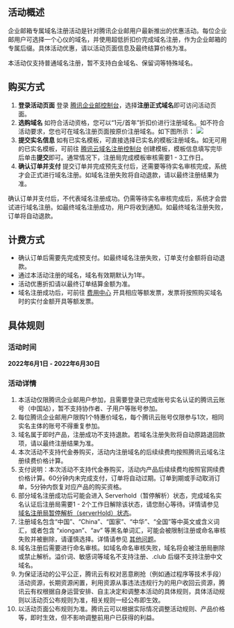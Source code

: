 

## 活动概述

企业邮箱专属域名注册活动是针对腾讯企业邮用户最新推出的优惠活动。每位企业邮用户可选择一个心仪的域名，并使用超低折扣价完成域名注册，作为企业邮箱的专属后缀。具体活动优惠，请以活动页面信息及最终结算价格为准。

<dx-alert infotype="notice" title="">
本活动仅支持普通域名注册，暂不支持白金域名、保留词等特殊域名。
</dx-alert>




## 购买方式
1. **登录活动页面**
登录 [腾讯企业邮控制台](https://exmail.qq.com/login)，选择**注册正式域名**即可访问活动页面。
2. **选购域名**
如符合活动资格，您可以“1元/首年”折扣价进行注册域名。如不符合活动要求，您也可在域名注册页面按原价注册域名。如下图所示：
![](https://qcloudimg.tencent-cloud.cn/raw/d48880b231cb9915da2f160bbc091940.png)
3. **提交实名信息**
如有已实名模板，可直接选择已实名的模板注册域名。如无可用的已实名模板，可前往 [腾讯云域名注册控制台](https://console.cloud.tencent.com/domain/template) 创建模板，模板信息填写完毕后单击**提交**即可。通常情况下，注册局完成模板审核需要1 - 3工作日。
4. **确认订单并支付**
提交订单并完成预先支付后，还需要等待实名审核完成，系统才会正式进行域名注册。如域名注册失败将自动退款，请以最终注册结果为准。
<dx-alert infotype="notice" title="">
确认订单并支付后，不代表域名注册成功。仍需等待实名审核完成后，系统才会尝试进行域名注册。如最终域名注册成功，用户将收到通知。如最终域名注册失败，订单将自动退款。
</dx-alert>


## 计费方式
- 确认订单后需要先完成预支付。如最终域名注册失败，订单支付金额将自动退款。
- 通过本活动注册的域名，域名有效期默认为1年。
- 活动优惠折扣请以最终订单结算金额为准。
- 域名注册成功后，可前往 [费用中心](https://console.cloud.tencent.com/expense/invoice) 开具相应等额发票，发票将按照购买域名时的实付金额开具等额发票。



## 具体规则

### 活动时间
**2022年6月1日 - 2022年6月30日**

### 活动详情
1. 本活动仅限腾讯企业邮用户参加，且需要登录已完成账号实名认证的腾讯云账号（中国站），暂不支持协作者、子用户等账号参加。
2. 每位腾讯企业邮用户限购1个特惠价域名，每个腾讯云账号仅限参与1次，相同实名主体的账号不得重复参加。
3. 域名属于即时产品，注册成功不支持退款。若域名注册失败将自动原路退回款项，请以最终注册结果为准。
4. 本次活动不支持代金券购买，活动内注册域名的后续续费均按照腾讯云域名注册续费价格计算。
5. 支付说明：本次活动不支持代金券购买，活动内产品后续续费均按照官网续费价格计算。60分钟内未完成支付，订单将自动过期。订单到期或手动取消订单，5分钟内恢复对应产品的购买资格。
6. 部分域名注册成功后可能会进入 Serverhold（暂停解析）状态，完成域名实名认证后注册局需要1 - 2个工作日解除该状态，请您耐心等待。详情请参见 [域名注册局暂停解析（serverHold）状态](https://cloud.tencent.com/document/product/242/54080)。
7. 注册域名包含“中国”、“China”、“国家”、“中华”、“全国”等中英文或含义词汇，或者包含 “xiongan”、“av” 等黑名单词汇，可能会被限制注册或命名审核失败并被删除，请谨慎选择。详情请参见 [其他问题](https://cloud.tencent.com/document/product/242/18621)。
8. 域名注册后需要进行命名审核。如域名命名审核失败，域名将会被注册局删除或禁止解析。溢价词、敏感词等域名不支持注册、.club 后缀不支持注册中文域名。
9. 为保证活动的公平公正，腾讯云有权对恶意刷抢（例如通过程序等技术手段）活动资源，长期资源闲置，利用资源从事违法违规行为的用户收回云资源，腾讯云有权根据自身运营安排、自主决定和调整本活动的具体规则，具体活动规则以活动页公布规则为准，相关规则一经公布即生效。
10. 以活动页面公布规则为准。腾讯云可以根据实际情况调整活动规则、产品价格等，即时生效，但不影响调整前用户已获得的利益。




